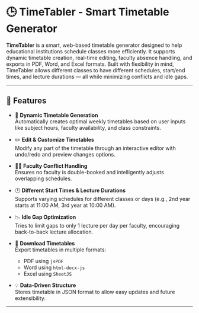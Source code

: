 # 🕒 TimeTabler - Smart Timetable Generator

**TimeTabler** is a smart, web-based timetable generator designed to help educational institutions schedule classes more efficiently. It supports dynamic timetable creation, real-time editing, faculty absence handling, and exports in PDF, Word, and Excel formats. Built with flexibility in mind, TimeTabler allows different classes to have different schedules, start/end times, and lecture durations — all while minimizing conflicts and idle gaps.

---

## 🔧 Features

- 📅 **Dynamic Timetable Generation**  
  Automatically creates optimal weekly timetables based on user inputs like subject hours, faculty availability, and class constraints.

- ✏️ **Edit & Customize Timetables**  
  Modify any part of the timetable through an interactive editor with undo/redo and preview changes options.

- 🧑‍🏫 **Faculty Conflict Handling**  
  Ensures no faculty is double-booked and intelligently adjusts overlapping schedules.

- 🕐 **Different Start Times & Lecture Durations**  
  Supports varying schedules for different classes or days (e.g., 2nd year starts at 11:00 AM, 3rd year at 10:00 AM).

- 📉 **Idle Gap Optimization**  
  Tries to limit gaps to only 1 lecture per day per faculty, encouraging back-to-back lecture allocation.

- 💾 **Download Timetables**  
  Export timetables in multiple formats:  
  - PDF using `jsPDF`  
  - Word using `html-docx-js`  
  - Excel using `SheetJS`

- 💡 **Data-Driven Structure**  
  Stores timetable in JSON format to allow easy updates and future extensibility.

---



